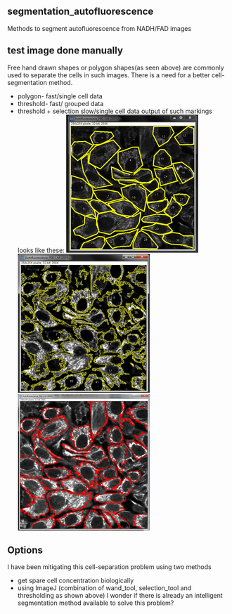 ## segmentation_autofluorescence
Methods to segment autofluorescence from NADH/FAD images

## test image done manually
Free hand drawn shapes or polygon shapes(as seen above) are commonly used to separate the cells in such images. There is a need for a better cell-segmentation method. 
* polygon- fast/single cell data
* threshold- fast/ grouped data
* threshold + selection slow/single cell data
output of such markings looks like these:
![alt text](https://github.com/JenuC/segmentation_autofluorescence/blob/master/manual_segmentation_result.png)
![alt text](https://github.com/JenuC/segmentation_autofluorescence/blob/master/manual_segmentation_threshold.PNG)
![alt text](https://github.com/JenuC/segmentation_autofluorescence/blob/master/manual_segmentation_threshold_selection.PNG)


## Options
I have been mitigating this cell-separation problem using two methods
* get spare cell concentration biologically
* using ImageJ (combination of wand_tool, selection_tool and thresholding as shown above)
I wonder if there is already an intelligent segmentation method available to solve this problem?
